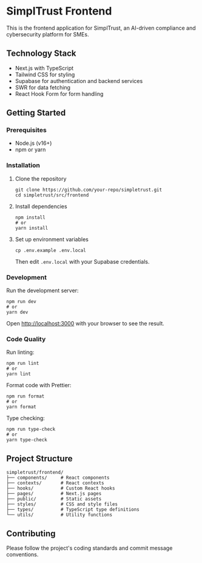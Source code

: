 # SimplTrust Frontend

This is the frontend application for SimplTrust, an AI-driven compliance and cybersecurity platform for SMEs.

## Technology Stack

- Next.js with TypeScript
- Tailwind CSS for styling
- Supabase for authentication and backend services
- SWR for data fetching
- React Hook Form for form handling

## Getting Started

### Prerequisites

- Node.js (v16+)
- npm or yarn

### Installation

1. Clone the repository
   ```
   git clone https://github.com/your-repo/simpletrust.git
   cd simpletrust/src/frontend
   ```

2. Install dependencies
   ```
   npm install
   # or
   yarn install
   ```

3. Set up environment variables
   ```
   cp .env.example .env.local
   ```
   
   Then edit `.env.local` with your Supabase credentials.

### Development

Run the development server:
```
npm run dev
# or
yarn dev
```

Open [http://localhost:3000](http://localhost:3000) with your browser to see the result.

### Code Quality

Run linting:
```
npm run lint
# or
yarn lint
```

Format code with Prettier:
```
npm run format
# or
yarn format
```

Type checking:
```
npm run type-check
# or
yarn type-check
```

## Project Structure

```
simpletrust/frontend/
├── components/     # React components
├── contexts/       # React contexts
├── hooks/          # Custom React hooks
├── pages/          # Next.js pages
├── public/         # Static assets
├── styles/         # CSS and style files
├── types/          # TypeScript type definitions
└── utils/          # Utility functions
```

## Contributing

Please follow the project's coding standards and commit message conventions. 